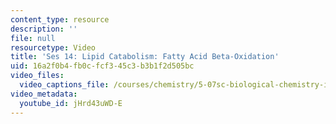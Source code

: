 ```yaml
---
content_type: resource
description: ''
file: null
resourcetype: Video
title: 'Ses 14: Lipid Catabolism: Fatty Acid Beta-Oxidation'
uid: 16a2f0b4-fb0c-fcf3-45c3-b3b1f2d505bc
video_files:
  video_captions_file: /courses/chemistry/5-07sc-biological-chemistry-i-fall-2013/module-ii/session-14/ses-14-lipid-catabolism-fatty-acid-beta-oxidation/jHrd43uWD-E.vtt
video_metadata:
  youtube_id: jHrd43uWD-E
---
```

